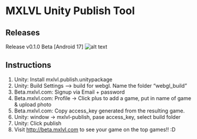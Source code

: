 # MXLVL Unity Publish Tool
 ## Releases
Release v0.1.0 Beta [Android 17]
 ![alt text](https://i.imgur.com/YEfhnaA.png "Logo Title Text 1")
 ## Instructions
1. Unity: Install mxlvl.publish.unitypackage
1. Unity: Build Settings --> build for webgl. Name the folder “webgl_build”
1. Beta.mxlvl.com: Signup via Email + password
1. Beta.mxlvl.com: Profile -> Click plus to add a game, put in name of game & upload photo
1. Beta.mxlvl.com: Copy access_key generated from the resulting game.
1. Unity: window -> mxlvl-publish, pase access_key, select build folder
1. Unity: Click publish
1. Visit http://beta.mxlvl.com to see your game on the top games!! :D

